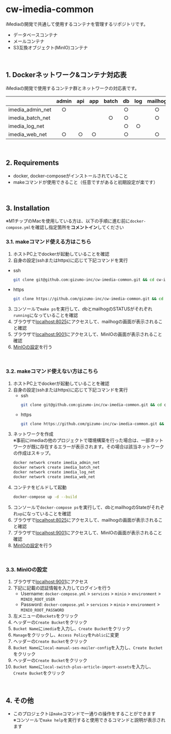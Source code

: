 # cw-imedia-common
iMediaの開発で共通して使用するコンテナを管理するリポジトリです。
- データベースコンテナ
- メールコンテナ
- S3互換オブジェクト(MinIO)コンテナ

<br>

## 1. Dockerネットワーク&コンテナ対応表
iMediaの開発で使用するコンテナ群とネットワークの対応表です。

||admin|api|app|batch|db|log|mailhog|pagebuilder|minio|
|---|:---:|:---:|:---:|:---:|:---:|:---:|:---:|:---:|:--:|
|imedia_admin_net|○||||○||○|||
|imedia_batch_net||||○|○||○|||
|imedia_log_net|||||○|○||||
|imedia_web_net|○|○|○||○||○|○|○|

<br>

## 2. Requirements
- docker, docker-composeがインストールされていること
- makeコマンドが使用できること（任意ですがあると初期設定が楽です）

<br>

## 3. Installation
※M1チップのMacを使用している方は、以下の手順に進む前に`docker-compose.yml`を確認し指定箇所を**コメントイン**してください
### 3.1. makeコマンド使える方はこちら
1. ホストPC上でdockerが起動していることを確認
2. 自身の設定(sshまたはhttps)に応じて下記コマンドを実行
  - ssh
    ```sh
    git clone git@github.com:gizumo-inc/cw-imedia-common.git && cd cw-imedia-common && make init
    ```
  - https
    ```sh
    git clone https://github.com/gizumo-inc/cw-imedia-common.git && cd cw-imedia-common && make init
    ```
3. コンソールで`make ps`を実行して、dbとmailhogのSTATUSがそれぞれ`running`になっていることを確認
4. ブラウザで[localhost:8025](http://localhost:8025)にアクセスして、mailhogの画面が表示されること確認
5. ブラウザで[localhost:9001](http://localhost:9001)にアクセスして、MinIOの画面が表示されること確認
6. <a href="#33-MinIOの設定">MinIOの設定</a>を行う

<br>

### 3.2. makeコマンド使えない方はこちら
1. ホストPC上でdockerが起動していることを確認
2. 自身の設定(sshまたはhttps)に応じて下記コマンドを実行
     - ssh
       ```sh
       git clone git@github.com:gizumo-inc/cw-imedia-common.git && cd cw-imedia-common
       ```
     - https
       ```sh
       git clone https://github.com/gizumo-inc/cw-imedia-common.git && cd cw-imedia-common
       ```
3. ネットワークを作成  
   ※事前にimediaの他のプロジェクトで環境構築を行った場合は、一部ネットワークが既に存在するエラーが表示されます。その場合は該当ネットワークの作成はスキップ。
    ```sh
    docker network create imedia_admin_net
    docker network create imedia_batch_net
    docker network create imedia_log_net
    docker network create imedia_web_net
    ```
4. コンテナをビルドして起動
   ```sh
   docker-compose up -d --build
   ```
5. コンソールで`docker-compose ps`を実行して、dbとmailhogのStateがそれぞれ`up`になっていることを確認
6. ブラウザで[localhost:8025](http://localhost:8025)にアクセスして、mailhogの画面が表示されること確認
7. ブラウザで[localhost:9001](http://localhost:9001)にアクセスして、MinIOの画面が表示されること確認
8. <a href="#33-MinIOの設定">MinIOの設定</a>を行う

<br>

### 3.3. MinIOの設定
1. ブラウザで[localhost:9001](http://localhost:9001)にアクセス
2. 下記に記載の認証情報を入力してログインを行う
    - Username: `docker-compose.yml` > `services` > `minio` > `environment` > `MINIO_ROOT_USER`
    - Password: `docker-compose.yml` > `services` > `minio` > `environment` > `MINIO_ROOT_PASSWORD`
3. 左メニューの`Buckets`をクリック
4. ヘッダーの`Create Bucket`をクリック
5. `Bucket Name`に`imedia`を入力し、`Create Bucket`をクリック
6. `Manage`をクリックし、`Access Policy`を`Public`に変更
7. ヘッダーの`Create Bucket`をクリック
8. `Bucket Name`に`local-manual-ses-mailer-config`を入力し、`Create Bucket`をクリック
9. ヘッダーの`Create Bucket`をクリック
10. `Bucket Name`に`local-switch-plus-article-import-assets`を入力し、`Create Bucket`をクリック

<br>

## 4. その他
- このプロジェクトは`make`コマンドで一通りの操作をすることができます  
  ※コンソールで`make help`を実行すると使用できるコマンドと説明が表示されます
